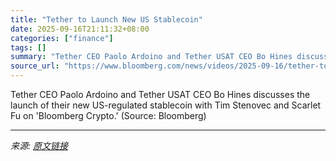 ```yaml
---
title: "Tether to Launch New US Stablecoin"
date: 2025-09-16T21:11:32+08:00
categories: ["finance"]
tags: []
summary: "Tether CEO Paolo Ardoino and Tether USAT CEO Bo Hines discusses the launch of their new US-regulated stablecoin with Tim Stenovec and Scarlet Fu on 'Bloomberg Crypto.' (Source: Bloomberg)"
source_url: "https://www.bloomberg.com/news/videos/2025-09-16/tether-to-launch-new-us-stablecoin-video"
---
```


Tether CEO Paolo Ardoino and Tether USAT CEO Bo Hines discusses the launch of their new US-regulated stablecoin with Tim Stenovec and Scarlet Fu on 'Bloomberg Crypto.' (Source: Bloomberg)

---

*来源: [原文链接](https://www.bloomberg.com/news/videos/2025-09-16/tether-to-launch-new-us-stablecoin-video)*
